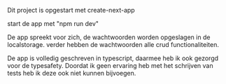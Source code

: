 Dit project is opgestart met create-next-app

start de app met "npm run dev"

De app spreekt voor zich, de wachtwoorden worden opgeslagen in de localstorage. verder hebben de wachtwoorden alle crud functionaliteiten.

De app is volledig geschreven in typescript, daarmee heb ik ook gezorgd voor de typesafety. Doordat ik geen ervaring heb met het schrijven van tests heb ik deze ook niet kunnen bijvoegen.
